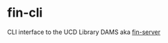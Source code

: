 # fin-cli
CLI interface to the UCD Library DAMS aka [fin-server](https://github.com/UCDavisLibrary/fin-server)